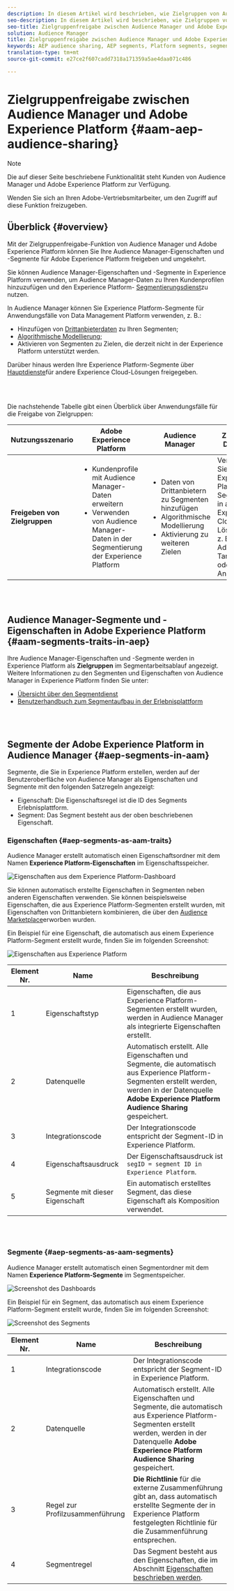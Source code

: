 ```yaml
---
description: In diesem Artikel wird beschrieben, wie Zielgruppen von Audience Manager und Adobe Experience Platform gemeinsam genutzt werden.
seo-description: In diesem Artikel wird beschrieben, wie Zielgruppen von Audience Manager und Adobe Experience Platform gemeinsam genutzt werden.
seo-title: Zielgruppenfreigabe zwischen Audience Manager und Adobe Experience Platform
solution: Audience Manager
title: Zielgruppenfreigabe zwischen Audience Manager und Adobe Experience Platform
keywords: AEP audience sharing, AEP segments, Platform segments, segment sharing, audience sharing
translation-type: tm+mt
source-git-commit: e27ce2f607cadd7318a171359a5ae4daa071c486

---
```



# Zielgruppenfreigabe zwischen Audience Manager und Adobe Experience Platform {#aam-aep-audience-sharing}

>[!NOTE]
>
> Die auf dieser Seite beschriebene Funktionalität steht Kunden von Audience Manager und Adobe Experience Platform zur Verfügung.
>
> Wenden Sie sich an Ihren Adobe-Vertriebsmitarbeiter, um den Zugriff auf diese Funktion freizugeben.

## Überblick {#overview}

Mit der Zielgruppenfreigabe-Funktion von Audience Manager und Adobe Experience Platform können Sie Ihre Audience Manager-Eigenschaften und -Segmente für Adobe Experience Platform freigeben und umgekehrt.

Sie können Audience Manager-Eigenschaften und -Segmente in Experience Platform verwenden, um Audience Manager-Daten zu Ihren Kundenprofilen hinzuzufügen und den Experience Platform- [Segmentierungsdienst](https://www.adobe.io/apis/experienceplatform/home/profile-identity-segmentation/profile-identity-segmentation-services.html#!end-user/markdown/segmentation_overview/segmentation.md)zu nutzen.

In Audience Manager können Sie Experience Platform-Segmente für Anwendungsfälle von Data Management Platform verwenden, z. B.:
* Hinzufügen von [Drittanbieterdaten](/help/using/overview/data-types-collected.md#third-party-data) zu Ihren Segmenten;
* [Algorithmische Modellierung](/help/using/features/algorithmic-models/understanding-models.md);
* Aktivieren von Segmenten zu Zielen, die derzeit nicht in der Experience Platform unterstützt werden.

Darüber hinaus werden Ihre Experience Platform-Segmente über [Hauptdienste](https://docs.adobe.com/content/help/en/core-services/interface/experience-cloud.html)für andere Experience Cloud-Lösungen freigegeben.

<br> 

Die nachstehende Tabelle gibt einen Überblick über Anwendungsfälle für die Freigabe von Zielgruppen:

| **Nutzungsszenario** | **Adobe Experience Platform** | **Audience Manager** | **Zentrale Dienste** |
---------|----------|---------|---------
| **Freigeben von Zielgruppen** | <ul><li>Kundenprofile mit Audience Manager-Daten erweitern</li><li>Verwenden von Audience Manager-Daten in der Segmentierung der Experience Platform</li></ul> | <ul><li>Daten von Drittanbietern zu Segmenten hinzufügen</li><li>Algorithmische Modellierung</li><li>Aktivierung zu weiteren Zielen</li></ul> | Verwenden Sie Experience Platform-Segmente in anderen Experience Cloud-Lösungen, z. B. Adobe Target oder Analytics. |

<br> 

## Audience Manager-Segmente und -Eigenschaften in Adobe Experience Platform {#aam-segments-traits-in-aep}

Ihre Audience Manager-Eigenschaften und -Segmente werden in Experience Platform als **Zielgruppen** im Segmentarbeitsablauf angezeigt. Weitere Informationen zu den Segmenten und Eigenschaften von Audience Manager in Experience Platform finden Sie unter:

* [Übersicht über den Segmentdienst](https://www.adobe.io/apis/experienceplatform/home/profile-identity-segmentation/profile-identity-segmentation-services.html#!end-user/markdown/segmentation_overview/segmentation.md)
* [Benutzerhandbuch zum Segmentaufbau in der Erlebnisplattform](https://www.adobe.io/apis/experienceplatform/home/profile-identity-segmentation/profile-identity-segmentation-services.html#!end-user/markdown/segmentation_overview/segment-builder-guide.md)

<br> 

## Segmente der Adobe Experience Platform in Audience Manager {#aep-segments-in-aam}

Segmente, die Sie in Experience Platform erstellen, werden auf der Benutzeroberfläche von Audience Manager als Eigenschaften und Segmente mit den folgenden Satzregeln angezeigt:
* Eigenschaft: Die Eigenschaftsregel ist die ID des Segments Erlebnisplattform.
* Segment: Das Segment besteht aus der oben beschriebenen Eigenschaft.

### Eigenschaften {#aep-segments-as-aam-traits}

Audience Manager erstellt automatisch einen Eigenschaftsordner mit dem Namen **Experience Platform-Eigenschaften** im Eigenschaftsspeicher.

![Eigenschaften aus dem Experience Platform-Dashboard](/help/using/integration/integration-aep/assets/aep-traits-dashboard.png)

Sie können automatisch erstellte Eigenschaften in Segmenten neben anderen Eigenschaften verwenden. Sie können beispielsweise Eigenschaften, die aus Experience Platform-Segmenten erstellt wurden, mit Eigenschaften von Drittanbietern kombinieren, die über den [Audience Marketplace](/help/using/features/audience-marketplace/audience-marketplace.md)erworben wurden.

Ein Beispiel für eine Eigenschaft, die automatisch aus einem Experience Platform-Segment erstellt wurde, finden Sie im folgenden Screenshot:

![Eigenschaften aus Experience Platform](/help/using/integration/integration-aep/assets/aep-trait.png)


| Element Nr. | Name | Beschreibung |
---------|----------|---------
| 1 | Eigenschaftstyp | Eigenschaften, die aus Experience Platform-Segmenten erstellt wurden, werden in Audience Manager als integrierte Eigenschaften erstellt. |
| 2 | Datenquelle | Automatisch erstellt. Alle Eigenschaften und Segmente, die automatisch aus Experience Platform-Segmenten erstellt werden, werden in der Datenquelle **Adobe Experience Platform Audience Sharing** gespeichert. |
| 3 | Integrationscode | Der Integrationscode entspricht der Segment-ID in Experience Platform. |
| 4 | Eigenschaftsausdruck | Der Eigenschaftsausdruck ist `segID = segment ID in Experience Platform`. |
| 5 | Segmente mit dieser Eigenschaft | Ein automatisch erstelltes Segment, das diese Eigenschaft als Komposition verwendet. |

<br> 

### Segmente {#aep-segments-as-aam-segments}

Audience Manager erstellt automatisch einen Segmentordner mit dem Namen **Experience Platform-Segmente** im Segmentspeicher.

![Screenshot des Dashboards](/help/using/integration/integration-aep/assets/aep-segments-dashboard.png)

Ein Beispiel für ein Segment, das automatisch aus einem Experience Platform-Segment erstellt wurde, finden Sie im folgenden Screenshot:

![Screenshot des Segments](/help/using/integration/integration-aep/assets/aep-segment.png)

| Element Nr. | Name | Beschreibung |
---------|----------|---------
| 1 | Integrationscode | Der Integrationscode entspricht der Segment-ID in Experience Platform. |
| 2 | Datenquelle | Automatisch erstellt. Alle Eigenschaften und Segmente, die automatisch aus Experience Platform-Segmenten erstellt werden, werden in der Datenquelle **Adobe Experience Platform Audience Sharing** gespeichert. |
| 3 | Regel zur Profilzusammenführung | **Die Richtlinie** für die externe Zusammenführung gibt an, dass automatisch erstellte Segmente der in Experience Platform festgelegten Richtlinie für die Zusammenführung entsprechen. |
| 4 | Segmentregel | Das Segment besteht aus den Eigenschaften, die im Abschnitt [Eigenschaften beschrieben werden](#aep-segments-as-aam-traits). |